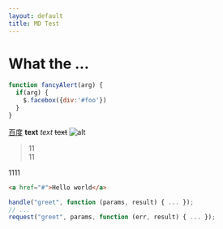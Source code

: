 ```yaml
---
layout: default
title: MD Test
---
```

# What the ...
```javascript
function fancyAlert(arg) {
  if(arg) {
    $.facebox({div:'#foo'})
  }
}
```
[百度](http://www.baidu.com)
**text**
*text*
~~text~~
![alt](http://7xkve6.com1.z0.glb.clouddn.com/avatar.png)

>11  
>11

1111
``` html
<a href="#">Hello world</a>
```

```js
handle("greet", function (params, result) { ... });
// ...
request("greet", params, function (err, result) { ... });
```